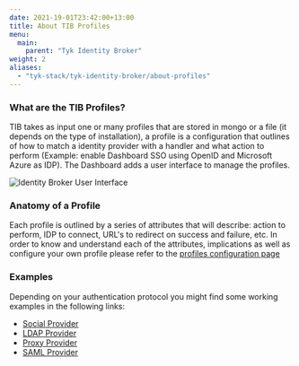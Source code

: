 ```yaml
--- 
date: 2021-19-01T23:42:00+13:00
title: About TIB Profiles
menu:
  main:
    parent: "Tyk Identity Broker"
weight: 2
aliases:
  - "tyk-stack/tyk-identity-broker/about-profiles"
---
```


### What are the TIB Profiles?

TIB takes as input one or many profiles that are stored in mongo or a file (it depends on the type of installation), a profile is a configuration that outlines of how to match a identity provider with a handler and what action to perform (Example: enable Dashboard SSO using OpenID and Microsoft Azure as IDP). The Dashboard adds a user interface to manage the profiles.

![Identity Broker User Interface](https://user-images.githubusercontent.com/4504205/105425983-58940c00-5c18-11eb-9c8c-ede3b8bae000.gif)

### Anatomy of a Profile
Each profile is outlined by a series of attributes that will describe: action to perform, IDP to connect, URL's to redirect on success and failure, etc.
In order to know and understand each of the attributes, implications as well as configure your own profile please refer to the [profiles configuration page](https://github.com/TykTechnologies/tyk-identity-broker/wiki/How-to-configure-Tyk-Identity-Broker#the-profilesconf-file)

### Examples

Depending on your authentication protocol you might find some working examples in the following links:

- [Social Provider](https://github.com/TykTechnologies/tyk-identity-broker/wiki/Social-Identity-Provider)
- [LDAP Provider](https://github.com/TykTechnologies/tyk-identity-broker/wiki/LDAP)
- [Proxy Provider](https://github.com/TykTechnologies/tyk-identity-broker/wiki/Proxy-Identity-Provider)
- [SAML Provider](https://github.com/TykTechnologies/tyk-identity-broker/wiki/SAML)
